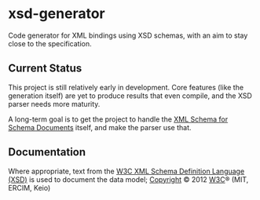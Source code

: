 # xsd-generator

Code generator for XML bindings using XSD schemas, with an aim to stay close to the specification.

## Current Status

This project is still relatively early in development. Core features (like the generation itself)
are yet to produce results that even compile, and the XSD parser needs more maturity.

A long-term goal is to get the project to handle the [XML Schema for Schema Documents][1] itself,
and make the parser use that.

[1]: https://www.w3.org/2009/XMLSchema/datatypes.xsd

## Documentation

Where appropriate, text from the [W3C XML Schema Definition Language (XSD)][2]
is used to document the data model;
[Copyright][4] © 2012 [W3C][3]® (MIT, ERCIM, Keio)

[2]: https://www.w3.org/TR/xmlschema11-1/
[3]: https://www.w3.org/
[4]: https://www.w3.org/copyright/document-license-2023/
